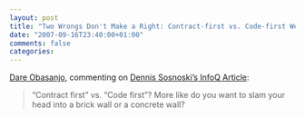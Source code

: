 ```yaml
---
layout: post
title: "Two Wrongs Don't Make a Right: Contract-first vs. Code-first Web Services Development"
date: "2007-09-16T23:40:00+01:00"
comments: false
categories: 
---
```


<p><a href="http://www.25hoursaday.com/weblog/2007/08/28/TwoWrongsDontMakeARightContractfirstVsCodefirstWebServicesDevelopment.aspx">Dare Obasanjo</a>, commenting on <a href="http://www.infoq.com/articles/sosnoski-code-first">Dennis Sosnoski&#8217;s InfoQ Article</a>:</p>

<blockquote>
<p>&#8220;Contract first&#8221; vs. &#8220;Code first&#8221;? More like do you want to slam your head into a brick wall or a concrete wall?</p>
</blockquote>


